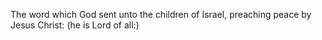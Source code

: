 The word which God sent unto the children of Israel, preaching peace by Jesus Christ: (he is Lord of all:)
